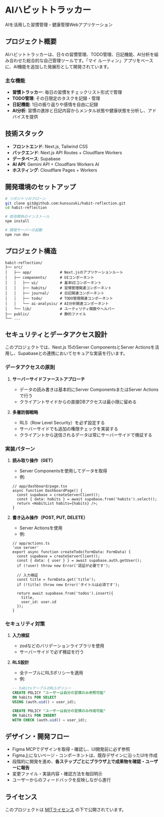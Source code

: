 # AIハビットトラッカー

AIを活用した習慣管理・健康管理Webアプリケーション

## プロジェクト概要

AIハビットトラッカーは、日々の習慣管理、TODO管理、日記機能、AI分析を組み合わせた総合的な自己管理ツールです。「マイ ルーティン」アプリをベースに、AI機能を追加した発展形として開発されています。

### 主な機能

- **習慣トラッカー**: 毎日の習慣をチェックリスト形式で管理
- **TODO管理**: その日限定のタスクを記録・管理
- **日記機能**: 1日の振り返りや感情を自由に記録
- **AI分析**: 習慣の進捗と日記内容からメンタル状態や健康状態を分析し、アドバイスを提供

## 技術スタック

- **フロントエンド**: Next.js, Tailwind CSS
- **バックエンド**: Next.js API Routes + Cloudflare Workers
- **データベース**: Supabase
- **AI API**: Gemini API + Cloudflare Workers AI
- **ホスティング**: Cloudflare Pages + Workers

## 開発環境のセットアップ

```bash
# リポジトリのクローン
git clone git@github.com:kunsuzuki/habit-reflection.git
cd habit-reflection

# 依存関係のインストール
npm install

# 開発サーバーの起動
npm run dev
```

## プロジェクト構造

```
habit-reflection/
├── src/
│   ├── app/             # Next.jsのアプリケーションルート
│   ├── components/      # UIコンポーネント
│   │   ├── ui/          # 基本UIコンポーネント
│   │   ├── habits/      # 習慣管理関連コンポーネント
│   │   ├── journal/     # 日記関連コンポーネント
│   │   ├── todo/        # TODO管理関連コンポーネント
│   │   └── ai-analysis/ # AI分析関連コンポーネント
│   └── lib/             # ユーティリティ関数やヘルパー
├── public/              # 静的ファイル
└── ...
```

## セキュリティとデータアクセス設計

このプロジェクトでは、Next.js 15のServer ComponentsとServer Actionsを活用し、Supabaseとの連携においてセキュアな実装を行います。

### データアクセスの原則

1. **サーバーサイドファーストアプローチ**
   - データの読み書きは基本的にServer ComponentsまたはServer Actionsで行う
   - クライアントサイドからの直接DBアクセスは最小限に留める

2. **多層防御戦略**
   - RLS（Row Level Security）を必ず設定する
   - サーバーサイドでも追加の権限チェックを実装する
   - クライアントから送信されるデータは常にサーバーサイドで検証する

### 実装パターン

1. **読み取り操作（GET）**
   - Server Componentsを使用してデータを取得
   - 例: 
   ```tsx
   // app/dashboard/page.tsx
   async function DashboardPage() {
     const supabase = createServerClient();
     const { data: habits } = await supabase.from('habits').select();
     return <HabitList habits={habits} />;
   }
   ```

2. **書き込み操作（POST, PUT, DELETE）**
   - Server Actionsを使用
   - 例:
   ```tsx
   // app/actions.ts
   'use server'
   export async function createTodo(formData: FormData) {
     const supabase = createServerClient();
     const { data: { user } } = await supabase.auth.getUser();
     if (!user) throw new Error('認証が必要です');
     
     // 入力検証
     const title = formData.get('title');
     if (!title) throw new Error('タイトルは必須です');
     
     return await supabase.from('todos').insert({
       title,
       user_id: user.id
     });
   }
   ```

### セキュリティ対策

1. **入力検証**
   - zodなどのバリデーションライブラリを使用
   - サーバーサイドで必ず検証を行う

2. **RLS設計**
   - 全テーブルにRLSポリシーを適用
   - 例:
   ```sql
   -- habitsテーブルのRLSポリシー
   CREATE POLICY "ユーザーは自分の習慣のみ参照可能" 
   ON habits FOR SELECT 
   USING (auth.uid() = user_id);
   
   CREATE POLICY "ユーザーは自分の習慣のみ作成可能" 
   ON habits FOR INSERT 
   WITH CHECK (auth.uid() = user_id);
   ```

## デザイン・開発フロー

- Figma MCPでデザインを取得・確認し、UI開発前に必ず参照
- Figma上にないページ・コンポーネントは、既存デザインに沿ったUIを作成
- 段階的に開発を進め、**各ステップごとにブラウザ上で成果物を確認・ユーザーに報告**
- 変更ファイル・実装内容・確認方法を毎回明示
- ユーザーからのフィードバックを反映しながら進行

## ライセンス

このプロジェクトは [MITライセンス](LICENSE) の下で公開されています。

